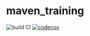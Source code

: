 # maven_training
![build CI](https://github.com/Benji97440/maven_training/actions/workflows/build.yml/badge.svg)
[![codecov](https://codecov.io/gh/Benji97440/maven_training/branch/main/graph/badge.svg)](https://codecov.io/gh/Benji97440/maven_training)
